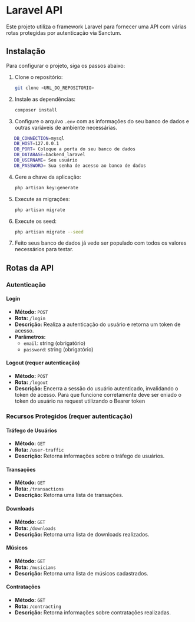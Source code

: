 # Laravel API

Este projeto utiliza o framework Laravel para fornecer uma API com várias rotas protegidas por autenticação via Sanctum.

## Instalação

Para configurar o projeto, siga os passos abaixo:

1. Clone o repositório:
    ```sh
    git clone <URL_DO_REPOSITORIO>
    ```

2. Instale as dependências:
    ```sh
    composer install
    ```

3. Configure o arquivo `.env` com as informações do seu banco de dados e outras variáveis de ambiente necessárias.
```sh 
   DB_CONNECTION=mysql
   DB_HOST=127.0.0.1
   DB_PORT= Coloque a porta do seu banco de dados
   DB_DATABASE=backend_laravel
   DB_USERNAME= Seu usuário
   DB_PASSWORD= Sua senha de acesso ao banco de dados
```

4. Gere a chave da aplicação:
    ```sh
    php artisan key:generate
    ```

5. Execute as migrações:
    ```sh
    php artisan migrate
    ```
6. Execute os seed:
    ```sh
    php artisan migrate --seed
    ```
7. Feito seus banco de dados já vede ser populado com todos os valores necessários para testar.

## Rotas da API

### Autenticação

#### Login
- **Método:** `POST`
- **Rota:** `/login`
- **Descrição:** Realiza a autenticação do usuário e retorna um token de acesso.
- **Parâmetros:**
    - `email`: string (obrigatório)
    - `password`: string (obrigatório)

#### Logout (requer autenticação)
- **Método:** `POST`
- **Rota:** `/logout`
- **Descrição:** Encerra a sessão do usuário autenticado, invalidando o token de acesso. Para que funcione corretamente deve ser eniado o token do usuário na request utilizando o Bearer token

### Recursos Protegidos (requer autenticação)

#### Tráfego de Usuários
- **Método:** `GET`
- **Rota:** `/user-traffic`
- **Descrição:** Retorna informações sobre o tráfego de usuários.

#### Transações
- **Método:** `GET`
- **Rota:** `/transactions`
- **Descrição:** Retorna uma lista de transações.

#### Downloads
- **Método:** `GET`
- **Rota:** `/downloads`
- **Descrição:** Retorna uma lista de downloads realizados.

#### Músicos
- **Método:** `GET`
- **Rota:** `/musicians`
- **Descrição:** Retorna uma lista de músicos cadastrados.

#### Contratações
- **Método:** `GET`
- **Rota:** `/contracting`
- **Descrição:** Retorna informações sobre contratações realizadas.



